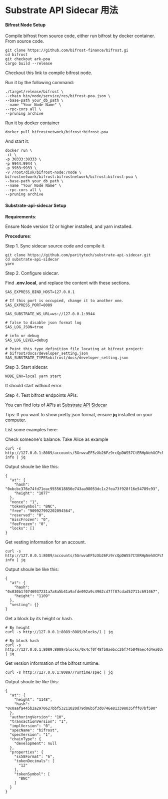 # Substrate API Sidecar 用法

#### Bifrost Node Setup

Compile bifrost from source code, either run bifrost by docker container. From source code.

```text
git clone https://github.com/bifrost-finance/bifrost.gi
cd bifrost
git checkout ark-poa
cargo build --release
```

Checkout this link to compile bifrost node.

Run it by the following command:

```text
./target/release/bifrost \
--chain bin/node/service/res/bifrost-poa.json \
--base-path your_db_path \
--name "Your Node Name" \
--rpc-cors all \
--pruning archive
```

Run it by docker container

```text
docker pull bifrostnetwork/bifrost:bifrost-poa
```

And start it:

```text
docker run \
-it \
-p 30333:30333 \
-p 9944:9944 \
-p 9933:9933 \
-v /root/disk/bifrost-node:/node \
bifrostnetwork/bifrost:bifrostnetwork/bifrost:bifrost-poa \
--base-path your_db_path \
--name "Your Node Name" \
--rpc-cors all \
--pruning archive
```

#### Substrate-api-sidecar Setup

**Requirements**:

Ensure Node version 12 or higher installed, and yarn installed.

**Procedures**:

Step 1. Sync sidecar source code and compile it.

```text
git clone https://github.com/paritytech/substrate-api-sidecar.git
cd substrate-api-sidecar
yarn
```

Step 2. Configure sidecar.

Find **.env.local**, and replace the content with these sections.

```text
SAS_EXPRESS_BIND_HOST=127.0.0.1

# If this port is occupied, change it to another one.
SAS_EXPRESS_PORT=8089

SAS_SUBSTRATE_WS_URL=ws://127.0.0.1:9944

# false to disable json format log
SAS_LOG_JSON=true

# info or debug
SAS_LOG_LEVEL=debug

# Point this type definition file locating at bifrost project: 
# bifrost/docs/developer_setting.json
SAS_SUBSTRATE_TYPES=bifrost/docs/developer_setting.json
```

Step 3. Start sidecar.

```text
NODE_ENV=local yarn start
```

It should start without error.

Step 4. Test bifrost endpoints APIs.

You can find lots of APIs at [Substrate API Sidecar](https://paritytech.github.io/substrate-api-sidecar/dist/)

Tips: If you want to show pretty json format, ensure **jq** installed on your computer.

List some examples here:

Check someone's balance. Take Alice as example

```text
curl -s http://127.0.0.1:8089/accounts/5GrwvaEF5zXb26Fz9rcQpDWS57CtERHpNehXCPcNoHGKutQY/balance-info | jq
```

Output shoule be like this:

```text
{
  "at": {
    "hash": "0xbcbc376e74fd71eac9555618856e743aa98053dc1c2fea73f928f16e54789c93",
    "height": "1077"
  },
  "nonce": "1",
  "tokenSymbol": "BNC",
  "free": "909927992202094564",
  "reserved": "0",
  "miscFrozen": "0",
  "feeFrozen": "0",
  "locks": []
}
```

Get vesting information for an account.

```text
curl -s http://127.0.0.1:8089/accounts/5GrwvaEF5zXb26Fz9rcQpDWS57CtERHpNehXCPcNoHGKutQY/vesting-info | jq
```

Output shoule be like this:

```text
{
  "at": {
    "hash": "0x030b1f0746937231a7a8a5b41a9afde092a9c4962cd7ff87cdad52711c691467",
    "height": "1109"
  },
  "vesting": {}
}
```

Get a block by its height or hash.

```text
# By height
curl -s http://127.0.0.1:8089:8089/blocks/1 | jq

# By block hash
curl -s http://127.0.0.1:8089:8089/blocks/0x4cf0f48fb8aebcc26f745049aec4d4ea03c36d8d17a2adfc3aa53006a038dfd3 | jq
```

Get version information of the bifrost runtime.

```text
curl -s http://127.0.0.1:8089//runtime/spec | jq
```

Output shoule be like this:

```text
{
  "at": {
    "height": "1148",
    "hash": "0x0aafa445b2a2970627bbf53211020d79d06b5f3d0746e813398035fff07bf590"
  },
  "authoringVersion": "10",
  "transactionVersion": "1",
  "implVersion": "0",
  "specName": "bifrost",
  "specVersion": "1",
  "chainType": {
    "development": null
  },
  "properties": {
    "ss58Format": "6",
    "tokenDecimals": [
      "12"
    ],
    "tokenSymbol": [
      "BNC"
    ]
  }
}
```

